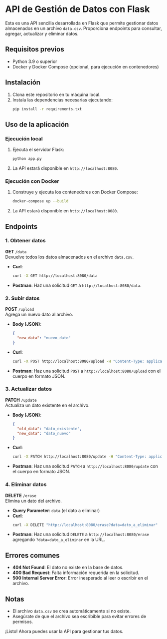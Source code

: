 
# API de Gestión de Datos con Flask

Esta es una API sencilla desarrollada en Flask que permite gestionar datos almacenados en un archivo `data.csv`. Proporciona endpoints para consultar, agregar, actualizar y eliminar datos.

## Requisitos previos

- Python 3.9 o superior
- Docker y Docker Compose (opcional, para ejecución en contenedores)

## Instalación

1. Clona este repositorio en tu máquina local.
2. Instala las dependencias necesarias ejecutando:
   ```bash
   pip install -r requirements.txt
   ```

## Uso de la aplicación

### Ejecución local

1. Ejecuta el servidor Flask:
   ```bash
   python app.py
   ```
2. La API estará disponible en `http://localhost:8080`.

### Ejecución con Docker

1. Construye y ejecuta los contenedores con Docker Compose:
   ```bash
   docker-compose up --build
   ```
2. La API estará disponible en `http://localhost:8080`.

## Endpoints

### 1. Obtener datos

**GET** `/data`  
Devuelve todos los datos almacenados en el archivo `data.csv`.

- **Curl**:
  ```bash
  curl -X GET http://localhost:8080/data
  ```
- **Postman**: Haz una solicitud `GET` a `http://localhost:8080/data`.

### 2. Subir datos

**POST** `/upload`  
Agrega un nuevo dato al archivo.

- **Body (JSON)**:
  ```json
  {
    "new_data": "nuevo_dato"
  }
  ```
- **Curl**:
  ```bash
  curl -X POST http://localhost:8080/upload -H "Content-Type: application/json" -d '{"new_data": "nuevo_dato"}'
  ```
- **Postman**: Haz una solicitud `POST` a `http://localhost:8080/upload` con el cuerpo en formato JSON.

### 3. Actualizar datos

**PATCH** `/update`  
Actualiza un dato existente en el archivo.

- **Body (JSON)**:
  ```json
  {
    "old_data": "dato_existente",
    "new_data": "dato_nuevo"
  }
  ```
- **Curl**:
  ```bash
  curl -X PATCH http://localhost:8080/update -H "Content-Type: application/json" -d '{"old_data": "dato_existente", "new_data": "dato_nuevo"}'
  ```
- **Postman**: Haz una solicitud `PATCH` a `http://localhost:8080/update` con el cuerpo en formato JSON.

### 4. Eliminar datos

**DELETE** `/erase`  
Elimina un dato del archivo.

- **Query Parameter**: `data` (el dato a eliminar)
- **Curl**:
  ```bash
  curl -X DELETE "http://localhost:8080/erase?data=dato_a_eliminar"
  ```
- **Postman**: Haz una solicitud `DELETE` a `http://localhost:8080/erase` agregando `?data=dato_a_eliminar` en la URL.

## Errores comunes

- **404 Not Found**: El dato no existe en la base de datos.
- **400 Bad Request**: Falta información requerida en la solicitud.
- **500 Internal Server Error**: Error inesperado al leer o escribir en el archivo.

## Notas

- El archivo `data.csv` se crea automáticamente si no existe.
- Asegúrate de que el archivo sea escribible para evitar errores de permisos.

¡Listo! Ahora puedes usar la API para gestionar tus datos.